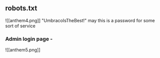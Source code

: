 ## robots.txt
![[anthem4.png]]
"UmbracoIsTheBest!" may this is a password for some sort of service

### Admin login page - 
![[anthem5.png]]
